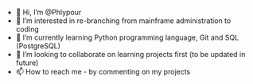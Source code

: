 - 👋 Hi, I’m @Phlypour
- 👀 I’m interested in re-branching from mainframe administration to coding
- 🌱 I’m currently learning Python programming language, Git and SQL (PostgreSQL)
- 💞️ I’m looking to collaborate on learning projects first (to be updated in future) 
- 📫 How to reach me - by commenting on my projects 

<!---
Phlypour/Phlypour is a ✨ special ✨ repository because its `README.md` (this file) appears on your GitHub profile.
You can click the Preview link to take a look at your changes.
--->
